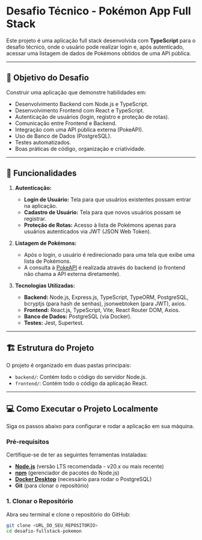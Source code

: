 # Desafio Técnico - Pokémon App Full Stack

Este projeto é uma aplicação full stack desenvolvida com **TypeScript** para o desafio técnico, onde o usuário pode realizar login e, após autenticado, acessar uma listagem de dados de Pokémons obtidos de uma API pública.

---

## 🎯 Objetivo do Desafio

Construir uma aplicação que demonstre habilidades em:
* Desenvolvimento Backend com Node.js e TypeScript.
* Desenvolvimento Frontend com React e TypeScript.
* Autenticação de usuários (login, registro e proteção de rotas).
* Comunicação entre Frontend e Backend.
* Integração com uma API pública externa (PokeAPI).
* Uso de Banco de Dados (PostgreSQL).
* Testes automatizados.
* Boas práticas de código, organização e criatividade.

---

## 🚀 Funcionalidades

1.  **Autenticação:**
    * **Login de Usuário:** Tela para que usuários existentes possam entrar na aplicação.
    * **Cadastro de Usuário:** Tela para que novos usuários possam se registrar.
    * **Proteção de Rotas:** Acesso à lista de Pokémons apenas para usuários autenticados via JWT (JSON Web Token).

2.  **Listagem de Pokémons:**
    * Após o login, o usuário é redirecionado para uma tela que exibe uma lista de Pokémons.
    * A consulta à [PokeAPI](https://pokeapi.co/) é realizada através do backend (o frontend não chama a API externa diretamente).

3.  **Tecnologias Utilizadas:**
    * **Backend:** Node.js, Express.js, TypeScript, TypeORM, PostgreSQL, bcryptjs (para hash de senhas), jsonwebtoken (para JWT), axios.
    * **Frontend:** React.js, TypeScript, Vite, React Router DOM, Axios.
    * **Banco de Dados:** PostgreSQL (via Docker).
    * **Testes:** Jest, Supertest.

---

## 🏗️ Estrutura do Projeto

O projeto é organizado em duas pastas principais:
* `backend/`: Contém todo o código do servidor Node.js.
* `frontend/`: Contém todo o código da aplicação React.

---

## 💻 Como Executar o Projeto Localmente

Siga os passos abaixo para configurar e rodar a aplicação em sua máquina.

### Pré-requisitos

Certifique-se de ter as seguintes ferramentas instaladas:

* [**Node.js**](https://nodejs.org/en/download/) (versão LTS recomendada - v20.x ou mais recente)
* [**npm**](https://www.npmjs.com/get-npm) (gerenciador de pacotes do Node.js)
* [**Docker Desktop**](https://www.docker.com/products/docker-desktop/) (necessário para rodar o PostgreSQL)
* **Git** (para clonar o repositório)

### 1. Clonar o Repositório

Abra seu terminal e clone o repositório do GitHub:

```bash
git clone <URL_DO_SEU_REPOSITORIO>
cd desafio-fullstack-pokemon